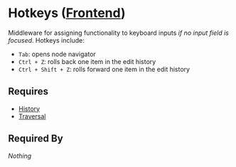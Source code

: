 # Hotkeys ([Frontend](../frontend.md))

Middleware for assigning functionality to keyboard inputs *if no input field is focused*. Hotkeys include:

- `Tab`: opens node navigator
- `Ctrl + Z`: rolls back one item in the edit history
- `Ctrl + Shift + Z`: rolls forward one item in the edit history

## Requires

- [History](../history/history.md)
- [Traversal](../traversal/traversal.md)

## Required By

*Nothing*
